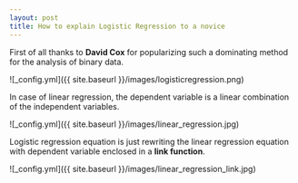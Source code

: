 ```yaml
---
layout: post
title: How to explain Logistic Regression to a novice 
---
```

First of all thanks to **David Cox** for popularizing such a dominating method for the analysis of binary data.

![_config.yml]({{ site.baseurl }}/images/logisticregression.png)

In case of linear regression, the dependent variable is a linear combination of the independent variables.

![_config.yml]({{ site.baseurl }}/images/linear_regression.jpg)

Logistic regression equation is just rewriting the linear regression equation with dependent variable enclosed in a **link function**.

![_config.yml]({{ site.baseurl }}/images/linear_regression_link.jpg)
